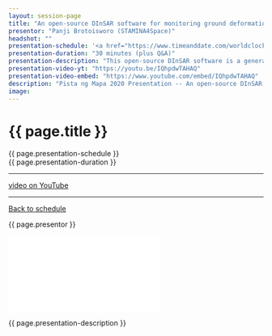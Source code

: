 ```yaml
---
layout: session-page
title: "An open-source DInSAR software for monitoring ground deformation using radar satellites"
presentor: "Panji Brotoisworo (STAMINA4Space)"
headshot: ""
presentation-schedule: '<a href="https://www.timeanddate.com/worldclock/fixedtime.html?iso=2020-11-20T11:30:00Z">20 Nov 2020, 19:30 UTC+8</a>'
presentation-duration: "30 minutes (plus Q&A)"
presentation-description: "This open-source DInSAR software is a general research tool that interacts with ESA SNAP and allows DInSAR research to be more accessible to everyone. This method uses free Sentinel-1 radar satellite to monitor ground deformation and has several applications in disaster management."
presentation-video-yt: "https://youtu.be/IQhpdwTAHAQ"
presentation-video-embed: "https://www.youtube.com/embed/IQhpdwTAHAQ"
description: "Pista ng Mapa 2020 Presentation -- An open-source DInSAR software for monitoring ground deformation using radar satellites by Panji Brotoisworo (STAMINA4Space)"
image:
---
```


<h1 class="color-pnm-blue">{{ page.title }}</h1>
<div class="row my-4">
<section class="col-lg-3">
<p class="small">{{ page.presentation-schedule }}<br>
{{ page.presentation-duration }}
</p>
<hr>
<p class="small">
<a href="{{ page.presentation-video-yt }}">video on YouTube</a>
</p>
<hr>
<p class="small"><a href="{{ site.baseurl }}/programme/">Back to schedule</a>
</p>
</section>
<section class="col-lg-9">
<p>{{ page.presentor }}</p>
<div class="embed-responsive embed-responsive-16by9">
<iframe class="mb-4 embed-responsive-item" src="{{ page.presentation-video-embed }}" frameborder="0" allow="accelerometer; autoplay; clipboard-write; encrypted-media; gyroscope; picture-in-picture" allowfullscreen></iframe>
</div>
<p class="mt-4">{{ page.presentation-description }}
</p>
</section>
</div>